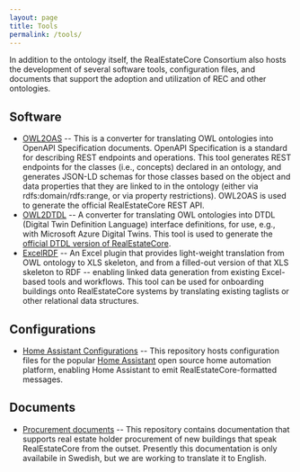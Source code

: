 ```yaml
---
layout: page
title: Tools
permalink: /tools/
---
```


In addition to the ontology itself, the RealEstateCore Consortium also hosts the development of several software tools, configuration files, and documents that support the adoption and utilization of REC and other ontologies.

## Software

* [OWL2OAS](/OWL2OAS/) -- This is a converter for translating 
OWL ontologies into OpenAPI Specification documents. 
OpenAPI Specification is a standard for describing 
REST endpoints and operations. This tool generates 
REST endpoints for the classes (i.e., concepts) 
declared in an ontology, and generates JSON-LD 
schemas for those classes based on the object and 
data properties that they are linked to in the 
ontology (either via rdfs:domain/rdfs:range, or 
via property restrictions). OWL2OAS is used to 
generate the official RealEstateCore REST API.
* [OWL2DTDL](https://github.com/Azure/opendigitaltwins-tools) -- A converter for translating 
OWL ontologies into DTDL (Digital Twin Definition Language) interface definitions, for use, e.g., 
with Microsoft Azure Digital Twins. This tool is used to generate the [official DTDL version of RealEstateCore](https://github.com/Azure/opendigitaltwins-building).
* [ExcelRDF](/ExcelRDF/) -- An Excel plugin that provides light-weight 
translation from OWL ontology to XLS skeleton, and 
from a filled-out version of that XLS skeleton to RDF -- 
enabling linked data generation from existing Excel-based 
tools and workflows. This tool can be used for onboarding 
buildings onto RealEstateCore systems by translating 
existing taglists or other relational data structures.

## Configurations

* [Home Assistant Configurations](https://github.com/RealEstateCore/HomeAssistantConfigs) --
This repository hosts configuration files for the popular [Home Assistant](https://www.home-assistant.io)
open source home automation platform, enabling Home Assistant to emit RealEstateCore-formatted 
messages.

## Documents

* [Procurement documents](https://github.com/RealEstateCore/ProcurementDocuments) -- 
This repository contains documentation that supports real estate holder 
procurement of new buildings that speak RealEstateCore from the outset. 
Presently this documentation is only availabile in Swedish, but we are 
working to translate it to English.